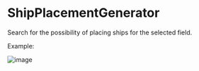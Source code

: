 # ShipPlacementGenerator

Search for the possibility of placing ships for the selected field.

Example:

![image](https://user-images.githubusercontent.com/55603195/169699538-23620037-8e56-485a-9d1d-e2f047a57d2f.png)
